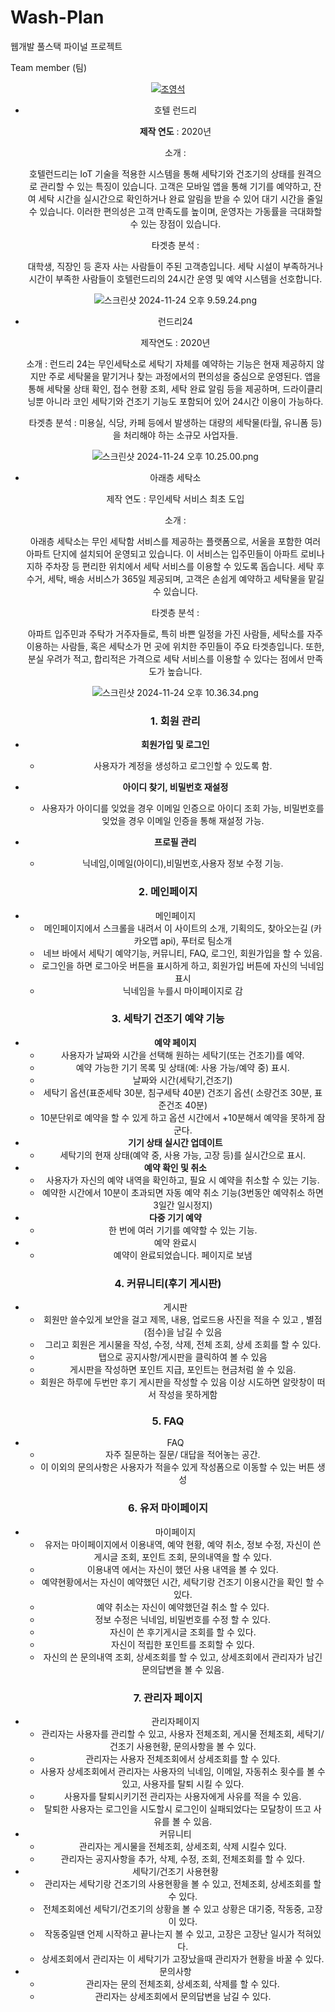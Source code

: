 # Wash-Plan
웹개발 풀스택 파이널 프로젝트

Team member (팀)
<div align="center" display:"inline-block">
<div>
<a href="https://github.com/youngseok-1"><img src="https://github.com/user-attachments/assets/b2b48a3c-a03f-41ee-b9e3-b91a29257bc9" alt="조영석"></a>
    

- 호텔 런드리
    
    **제작 연도** : 2020년
    
    소개 :
    
    호텔런드리는 IoT 기술을 적용한 시스템을 통해 세탁기와 건조기의 상태를 원격으로 관리할 수 있는 특징이 있습니다. 고객은 모바일 앱을 통해 기기를 예약하고, 잔여 세탁 시간을 실시간으로 확인하거나 완료 알림을 받을 수 있어 대기 시간을 줄일 수 있습니다. 이러한 편의성은 고객 만족도를 높이며, 운영자는 가동률을 극대화할 수 있는 장점이 있습니다.
    
    타겟층 분석 : 
    
    대학생, 직장인 등 혼자 사는 사람들이 주된 고객층입니다. 세탁 시설이 부족하거나 시간이 부족한 사람들이 호텔런드리의 24시간 운영 및 예약 시스템을 선호합니다.
    
    ![스크린샷 2024-11-24 오후 9.59.24.png](https://prod-files-secure.s3.us-west-2.amazonaws.com/2e42b292-3597-492a-9d2f-caaf0ff36a48/e7571241-60c2-40c9-bf9a-1fb6c17b48dc/%E1%84%89%E1%85%B3%E1%84%8F%E1%85%B3%E1%84%85%E1%85%B5%E1%86%AB%E1%84%89%E1%85%A3%E1%86%BA_2024-11-24_%E1%84%8B%E1%85%A9%E1%84%92%E1%85%AE_9.59.24.png)
    
- 런드리24
    
    제작연도 : 2020년
    
    소개 : 런드리 24는 무인세탁소로 세탁기 자체를 예약하는 기능은 현재 제공하지 않지만 주로 세탁물을 맡기거나 찾는 과정에서의 편의성을 중심으로 운영된다. 앱을 통해 세탁물 상태 확인, 접수 현황 조회, 세탁 완료 알림 등을 제공하며, 드라이클리닝뿐 아니라 코인 세탁기와 건조기 기능도 포함되어 있어 24시간 이용이 가능하다.
    
    타겟층 분석 : 미용실, 식당, 카페 등에서 발생하는 대량의 세탁물(타월, 유니폼 등)을 처리해야 하는 소규모 사업자들.
    
    ![스크린샷 2024-11-24 오후 10.25.00.png](https://prod-files-secure.s3.us-west-2.amazonaws.com/2e42b292-3597-492a-9d2f-caaf0ff36a48/deb64dc0-d9d4-40af-a4d4-0bc0dee63561/%E1%84%89%E1%85%B3%E1%84%8F%E1%85%B3%E1%84%85%E1%85%B5%E1%86%AB%E1%84%89%E1%85%A3%E1%86%BA_2024-11-24_%E1%84%8B%E1%85%A9%E1%84%92%E1%85%AE_10.25.00.png)
    
- 아래층 세탁소
    
    제작 연도 : 무인세탁 서비스 최초 도입
    
    소개 : 
    
    아래층 세탁소는 무인 세탁함 서비스를 제공하는 플랫폼으로, 서울을 포함한 여러 아파트 단지에 설치되어 운영되고 있습니다. 이 서비스는 입주민들이 아파트 로비나 지하 주차장 등 편리한 위치에서 세탁 서비스를 이용할 수 있도록 돕습니다. 세탁 후 수거, 세탁, 배송 서비스가 365일 제공되며, 고객은 손쉽게 예약하고 세탁물을 맡길 수 있습니다.
    
    타겟층 분석 : 
    
    아파트 입주민과 주탁가 거주자들로, 특히 바쁜 일정을 가진 사람들, 세탁소를 자주 이용하는 사람들, 혹은 세탁소가 먼 곳에 위치한 주민들이 주요 타겟층입니다. 또한, 분실 우려가 적고, 합리적은 가격으로 세탁 서비스를 이용할 수 있다는 점에서 만족도가 높습니다.
    
    ![스크린샷 2024-11-24 오후 10.36.34.png](https://prod-files-secure.s3.us-west-2.amazonaws.com/2e42b292-3597-492a-9d2f-caaf0ff36a48/def0125e-5a14-4928-beea-5b73c902123c/%E1%84%89%E1%85%B3%E1%84%8F%E1%85%B3%E1%84%85%E1%85%B5%E1%86%AB%E1%84%89%E1%85%A3%E1%86%BA_2024-11-24_%E1%84%8B%E1%85%A9%E1%84%92%E1%85%AE_10.36.34.png)




  ### **1. 회원 관리**

- **회원가입 및 로그인**
    - 사용자가 계정을 생성하고 로그인할 수 있도록 함.
- **아이디 찾기, 비밀번호 재설정**
    - 사용자가 아이디를 잊었을 경우 이메일 인증으로 아이디 조회 가능, 비밀번호를 잊었을 경우 이메일 인증을 통해 재설정 가능.
- **프로필 관리**
    - 닉네임,이메일(아이디),비밀번호,사용자 정보 수정 기능.

### **2. 메인페이지**

- 메인페이지
    - 메인페이지에서 스크롤을 내려서 이 사이트의 소개, 기획의도, 찾아오는길 (카카오맵 api), 푸터로 팀소개
    - 네브 바에서 세탁기 예약기능, 커뮤니티,  FAQ, 로그인, 회원가입을  할 수 있음.
    - 로그인을 하면 로그아웃 버튼을 표시하게 하고, 회원가입 버튼에 자신의 닉네임 표시
    - 닉네임을 누를시 마이페이지로 감

### **3. 세탁기 건조기 예약 기능**

- **예약 페이지**
    - 사용자가 날짜와 시간을 선택해 원하는 세탁기(또는 건조기)를 예약.
    - 예약 가능한 기기 목록 및 상태(예: 사용 가능/예약 중) 표시.
    - 날짜와 시간(세탁기,건조기)
    - 세탁기 옵션(표준세탁 30분, 침구세탁 40분) 건조기 옵션( 소량건조 30분, 표준건조 40분)
    - 10분단위로 예약을 할 수 있게 하고 옵션 시간에서 +10분해서 예약을 못하게 잠군다.
- **기기 상태 실시간 업데이트**
    - 세탁기의 현재 상태(예약 중, 사용 가능, 고장 등)를 실시간으로 표시.
- **예약 확인 및 취소**
    - 사용자가 자신의 예약 내역을 확인하고, 필요 시 예약을 취소할 수 있는 기능.
    - 예약한 시간에서 10분이 초과되면 자동 예약 취소 기능(3번동안 예약취소 하면 3일간 일시정지)
- **다중 기기 예약**
    - 한 번에 여러 기기를 예약할 수 있는 기능.
- 예약 완료시
    - 예약이 완료되었습니다. 페이지로 보냄

### **4. 커뮤니티(후기 게시판)**

- 게시판
    - 회원만 쓸수있게 보안을 걸고 제목, 내용, 업로드용 사진을 적을 수 있고 , 별점(점수)을 남길 수 있음
    - 그리고 회원은 게시물을 작성, 수정, 삭제, 전체 조회, 상세 조회를 할 수 있다.
    - 탭으로 공지사항/게시판을 클릭하여 볼 수 있음
    - 게시판을 작성하면 포인트 지급, 포인트는 현금처럼 쓸 수 있음.
    - 회원은 하루에 두번만 후기 게시판을 작성할 수 있음 이상 시도하면 알랏창이 떠서 작성을 못하게함
    

### **5. FAQ**

- FAQ
    - 자주 질문하는 질문/ 대답을 적어놓는 공간.
    - 이 이외의 문의사항은 사용자가 적을수 있게 작성폼으로 이동할 수 있는 버튼 생성

### **6. 유저 마이페이지**

- 마이페이지
    - 유저는 마이페이지에서 이용내역, 예약 현황, 예약 취소, 정보 수정, 자신이 쓴 게시글 조회, 포인트 조회, 문의내역을 할 수 있다.
    - 이용내역 에서는 자신이 했던 사용 내역을 볼 수 있다.
    - 예약현황에서는 자신이 예약했던 시간, 세탁기랑 건조기 이용시간을 확인 할 수 있다.
    - 예약 취소는 자신이 예약했던걸 취소 할 수 있다.
    - 정보 수정은 닉네임, 비밀번호를 수정 할 수 있다.
    - 자신이 쓴 후기게시글 조회를 할 수 있다.
    - 자신이 적립한 포인트를 조회할 수 있다.
    - 자신의 쓴 문의내역 조회, 상세조회를 할 수 있고, 상세조회에서 관리자가 남긴 문의답변을 볼 수 있음.

### **7. 관리자 페이지**

- 관리자페이지
    - 관리자는 사용자를 관리할 수 있고, 사용자 전체조회, 게시물 전체조회, 세탁기/건조기 사용현황, 문의사항을 볼 수 있다.
    - 관리자는 사용자 전체조회에서 상세조회를 할 수 있다.
    - 사용자 상세조회에서 관리자는 사용자의 닉네임, 이메일, 자동취소 횟수를 볼 수 있고, 사용자를 탈퇴 시킬 수 있다.
    - 사용자를 탈퇴시키기전 관리자는 사용자에게 사유를 적을 수 있음.
    - 탈퇴한 사용자는 로그인을 시도할시 로그인이 실패되었다는 모달창이 뜨고 사유를 볼 수 있음.
- 커뮤니티
    - 관리자는 게시물을 전체조회, 상세조회, 삭제 시킬수 있다.
    - 관리자는 공지사항을 추가, 삭제, 수정, 조회, 전체조회를 할 수 있다.
- 세탁기/건조기 사용현황
    - 관리자는 세탁기랑 건조기의 사용현황을 볼 수 있고, 전체조회, 상세조회를 할 수 있다.
    - 전체조회에선 세탁기/건조기의 상황을 볼 수 있고 상황은 대기중, 작동중, 고장이 있다.
    - 작동중일땐 언제 시작하고 끝나는지 볼 수 있고, 고장은 고장난 일시가 적혀있다.
    - 상세조회에서 관리자는 이 세탁기가 고장났을때 관리자가 현황을 바꿀 수 있다.
- 문의사항
    - 관리자는 문의 전체조회, 상세조회, 삭제를 할 수 있다.
    - 관리자는 상세조회에서 문의답변을 남길 수 있다.
